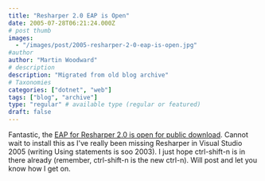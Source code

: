 ```yaml
---
title: "Resharper 2.0 EAP is Open"
date: 2005-07-28T06:21:24.000Z
# post thumb
images:
  - "/images/post/2005-resharper-2-0-eap-is-open.jpg"
#author
author: "Martin Woodward"
# description
description: "Migrated from old blog archive"
# Taxonomies
categories: ["dotnet", "web"]
tags: ["blog", "archive"]
type: "regular" # available type (regular or featured)
draft: false
---
```


Fantastic, the [EAP for Resharper 2.0 is open for public download](http://www.jetbrains.net/confluence/display/ReSharper/Download). Cannot wait to install this as I've really been missing Resharper in Visual Studio 2005 (writing Using statements is soo 2003). I just hope ctrl-shift-n is in there already (remember, ctrl-shift-n is the new ctrl-n). Will post and let you know how I get on.
